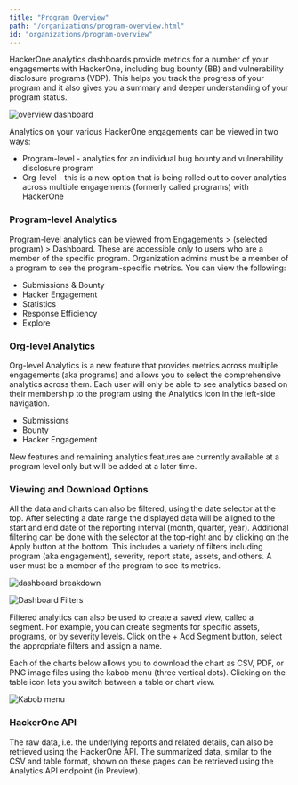 ```yaml
---
title: "Program Overview"
path: "/organizations/program-overview.html"
id: "organizations/program-overview"
---
```


HackerOne analytics dashboards provide metrics for a number of your engagements with HackerOne, including bug bounty (BB) and vulnerability disclosure programs (VDP). This helps you track the progress of your program and it also gives you a summary and deeper understanding of your program status.

![overview dashboard](/images/program-overview-1.png)

Analytics on your various HackerOne engagements can be viewed in two ways:
* Program-level - analytics for an individual bug bounty and vulnerability disclosure program
* Org-level - this is a new option that is being rolled out to cover analytics across multiple engagements (formerly called programs) with HackerOne

### Program-level Analytics
Program-level analytics can be viewed from Engagements > (selected program) > Dashboard. These are accessible only to users who are a member of the specific program. Organization admins must be a member of a program to see the program-specific metrics. You can view the following: 
* Submissions & Bounty
* Hacker Engagement
* Statistics
* Response Efficiency
* Explore

### Org-level Analytics
Org-level Analytics is a new feature that provides metrics across multiple engagements (aka programs) and allows you to select the comprehensive analytics across them. Each user will only be able to see analytics based on their membership to the program using the Analytics icon in the left-side navigation. 
* Submissions
* Bounty
* Hacker Engagement

New features and remaining analytics features are currently available at a program level only but will be added at a later time.

### Viewing and Download Options
All the data and charts can also be filtered, using the date selector at the top. After selecting a date range the displayed data will be aligned to the start and end date of the reporting interval (month, quarter, year). Additional filtering can be done with the selector at the top-right and by clicking on the Apply button at the bottom. This includes a variety of filters including program (aka engagement), severity, report state, assets, and others. A user must be a member of the program to see its metrics. 

![dashboard breakdown](/images/program-overview-3.png)

![Dashboard Filters](/images/program-overview-4.png)

Filtered analytics can also be used to create a saved view, called a segment. For example, you can create segments for specific assets, programs, or by severity levels. Click on the + Add Segment button, select the appropriate filters and assign a name. 


Each of the charts below allows you to download the chart as CSV, PDF, or PNG image files using the kabob menu (three vertical dots). Clicking on the table icon lets you switch between a table or chart view. 

![Kabob menu](/images/program-overview-6.png)

### HackerOne API
The raw data, i.e. the underlying reports and related details, can also be retrieved using the HackerOne API. The summarized data, similar to the CSV and table format, shown on these pages can be retrieved using the Analytics API endpoint (in Preview).
